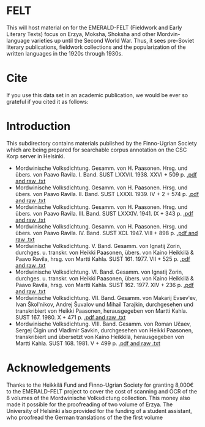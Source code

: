 # FELT 
This will host material on for the EMERALD-FELT (Fieldwork and Early Literary Texts) focus on Erzya, Moksha, Shoksha and other Mordvin-language varieties up until the Second World War. Thus, it sees pre-Soviet literary publications, fieldwork collections and the popularization of the written languages in the 1920s through 1930s.

# Cite

If you use this data set in an academic publication, we would be ever so grateful if you cited it as follows:


# Introduction
This subdirectory contains materials published by the Finno-Ugrian Society which are being prepared for searchable corpus annotation on the CSC Korp server in Helsinki.

* Mordwinische Volksdichtung. Gesamm. von H. Paasonen. Hrsg. und übers. von Paavo Ravila. I. Band. SUST LXXVII. 1938. XXVI + 509 p. [.pdf and raw .txt](http://urn.fi/URN:NBN:fi-fe2016090123416)
* Mordwinische Volksdichtung. Gesamm. von H. Paasonen. Hrsg. und übers. von Paavo Ravila. II. Band. SUST LXXXI. 1939. IV + 2 + 574 p. [.pdf and raw .txt](http://urn.fi/URN:NBN:fi-fe2016090123438)
* Mordwinische Volksdichtung. Gesamm. von H. Paasonen. Hrsg. und übers. von Paavo Ravila. III. Band. SUST LXXXIV. 1941. IX + 343 p. [.pdf and raw .txt](http://urn.fi/URN:NBN:fi-fe2016090123425)
* Mordwinische Volksdichtung. Gesamm. von H. Paasonen. Hrsg. und übers. von Paavo Ravila. IV. Band. SUST XCI. 1947. VIII + 898 p. [.pdf and raw .txt](http://urn.fi/URN:NBN:fi-fe2016090123439)
* Mordwinische Volksdichtung. V. Band. Gesamm. von Ignatij Zorin, durchges. u. transkr. von Heikki Paasonen, übers. von Kaino Heikkilä & Paavo Ravila, hrsg. von Martti Kahla. SUST 161. 1977. VII + 525 p. [.pdf and raw .txt](http://urn.fi/URN:NBN:fi-fe2016060613323)
* Mordwinische Volksdichtung. VI. Band. Gesamm. von Ignatij Zorin, durchges. u. transkr. von Heikki Paasonen, übers. von Kaino Heikkilä & Paavo Ravila, hrsg. von Martti Kahla. SUST 162. 1977. XIV + 236 p. [.pdf and raw .txt](http://urn.fi/URN:NBN:fi-fe2016090123436)
* Mordwinische Volksdichtung. VII. Band. Gesamm. von Makarij Evsevʹev, Ivan Školʹnikov, Andrej Šuvalov und Mihail Tarajkin, durchgesehen und transkribiert von Heikki Paasonen, herausgegeben von Martti Kahla. SUST 167. 1980. X + 471 p. [.pdf and raw .txt](http://urn.fi/URN:NBN:fi-fe2016090123437)
* Mordwinische Volksdichtung. VIII. Band. Gesamm. von Roman Učaev, Sergej Čigin und Vladimir Savkin, durchgesehen von Heikki Paasonen, transkribiert und übersetzt von Kaino Heikkilä, herausgegeben von Martti Kahla. SUST 168. 1981. V + 499 p. [.pdf and raw .txt](http://urn.fi/URN:NBN:fi-fe2016090123441)


# Acknowledgements
Thanks to the Heikkilä Fund and Finno-Ugrian Society for granting 8,000€ to the EMERALD-FELT project to cover the cost of scanning and OCR of the 8 volumes of the Mordwinische Volksdictung collection. This money also made it possible for the proofreading of two volume of Erzya. The University of Helsinki also provided for the funding of a student assistant, who proofread the German translations of the the first volume